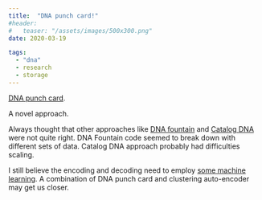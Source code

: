 ```yaml
---
title:  "DNA punch card!"
#header:
#   teaser: "/assets/images/500x300.png" 
date: 2020-03-19

tags: 
  - "dna"
  - research
  - storage
---
```



[DNA punch card](https://www.nature.com/articles/s41467-020-15588-z).

A novel approach.

Always thought that other approaches like
[DNA fountain](https://dnafountain.teamerlich.org/) 
and
[Catalog DNA](https://www.catalogdna.com/)
were not quite right.  DNA Fountain code seemed to break down
with different sets of data.  Catalog DNA approach probably
had difficulties scaling.

I still believe the encoding and decoding need to employ 
[some machine learning](https://link.springer.com/content/pdf/10.1007/978-3-642-41822-8_15.pdf).  A combination of DNA punch card and 
clustering auto-encoder may get us closer.

<!--stackedit_data:
eyJoaXN0b3J5IjpbOTM1NzM4MzA3XX0=
-->
